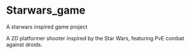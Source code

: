 # Starwars_game
A starwars inspired game project 

A 2D platformer shooter inspired by the Star Wars, featuring PvE combat against droids.
